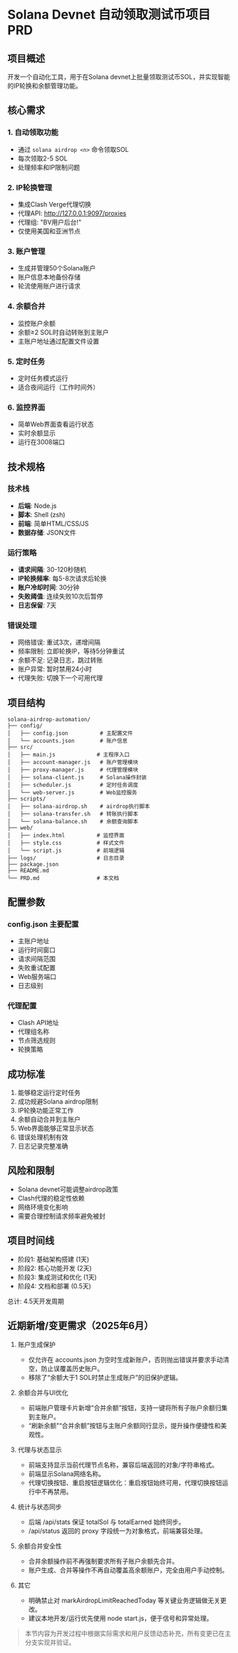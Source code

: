 # Solana Devnet 自动领取测试币项目 PRD

## 项目概述
开发一个自动化工具，用于在Solana devnet上批量领取测试币SOL，并实现智能的IP轮换和余额管理功能。

## 核心需求

### 1. 自动领取功能
- 通过 `solana airdrop <n>` 命令领取SOL
- 每次领取2-5 SOL
- 处理频率和IP限制问题

### 2. IP轮换管理
- 集成Clash Verge代理切换
- 代理API: http://127.0.0.1:9097/proxies
- 代理组: "BV用户后台!"
- 仅使用美国和亚洲节点

### 3. 账户管理
- 生成并管理50个Solana账户
- 账户信息本地备份存储
- 轮流使用账户进行请求

### 4. 余额合并
- 监控账户余额
- 余额≥2 SOL时自动转账到主账户
- 主账户地址通过配置文件设置

### 5. 定时任务
- 定时任务模式运行
- 适合夜间运行（工作时间外）

### 6. 监控界面
- 简单Web界面查看运行状态
- 实时余额显示
- 运行在3008端口

## 技术规格

### 技术栈
- **后端**: Node.js
- **脚本**: Shell (zsh)
- **前端**: 简单HTML/CSS/JS
- **数据存储**: JSON文件

### 运行策略
- **请求间隔**: 30-120秒随机
- **IP轮换频率**: 每5-8次请求后轮换
- **账户冷却时间**: 30分钟
- **失败阈值**: 连续失败10次后暂停
- **日志保留**: 7天

### 错误处理
- 网络错误: 重试3次，递增间隔
- 频率限制: 立即轮换IP，等待5分钟重试
- 余额不足: 记录日志，跳过转账
- 账户异常: 暂时禁用24小时
- 代理失败: 切换下一个可用代理

## 项目结构
```
solana-airdrop-automation/
├── config/
│   ├── config.json          # 主配置文件
│   └── accounts.json        # 账户信息
├── src/
│   ├── main.js             # 主程序入口
│   ├── account-manager.js   # 账户管理模块
│   ├── proxy-manager.js     # 代理管理模块
│   ├── solana-client.js     # Solana操作封装
│   ├── scheduler.js         # 定时任务调度
│   └── web-server.js        # Web监控服务
├── scripts/
│   ├── solana-airdrop.sh    # airdrop执行脚本
│   ├── solana-transfer.sh   # 转账执行脚本
│   └── solana-balance.sh    # 余额查询脚本
├── web/
│   ├── index.html          # 监控界面
│   ├── style.css           # 样式文件
│   └── script.js           # 前端逻辑
├── logs/                   # 日志目录
├── package.json
├── README.md
└── PRD.md                  # 本文档
```

## 配置参数

### config.json 主要配置
- 主账户地址
- 运行时间窗口
- 请求间隔范围
- 失败重试配置
- Web服务端口
- 日志级别

### 代理配置
- Clash API地址
- 代理组名称
- 节点筛选规则
- 轮换策略

## 成功标准
1. 能够稳定运行定时任务
2. 成功规避Solana airdrop限制
3. IP轮换功能正常工作
4. 余额自动合并到主账户
5. Web界面能够正常显示状态
6. 错误处理机制有效
7. 日志记录完整准确

## 风险和限制
- Solana devnet可能调整airdrop政策
- Clash代理的稳定性依赖
- 网络环境变化影响
- 需要合理控制请求频率避免被封

## 项目时间线
- 阶段1: 基础架构搭建 (1天)
- 阶段2: 核心功能开发 (2天)
- 阶段3: 集成测试和优化 (1天)
- 阶段4: 文档和部署 (0.5天)

总计: 4.5天开发周期

## 近期新增/变更需求（2025年6月）

1. 账户生成保护
   - 仅允许在 accounts.json 为空时生成新账户，否则抛出错误并要求手动清空，防止误覆盖历史账户。
   - 移除了“余额大于1 SOL时禁止生成账户”的旧保护逻辑。

2. 余额合并与UI优化
   - 前端账户管理卡片新增“合并余额”按钮，支持一键将所有子账户余额归集到主账户。
   - “刷新余额”“合并余额”按钮与主账户余额同行显示，提升操作便捷性和美观性。

3. 代理与状态显示
   - 前端支持显示当前代理节点名称，兼容后端返回的对象/字符串格式。
   - 前端显示Solana网络名称。
   - 代理切换按钮、重启按钮逻辑优化：重启按钮始终可用，代理切换按钮运行中不再禁用。

4. 统计与状态同步
   - 后端 /api/stats 保证 totalSol 与 totalEarned 始终同步。
   - /api/status 返回的 proxy 字段统一为对象格式，前端兼容处理。

5. 余额合并安全性
   - 合并余额操作前不再强制要求所有子账户余额先合并。
   - 账户生成、合并等操作不再自动覆盖高余额账户，完全由用户手动控制。

6. 其它
   - 明确禁止对 markAirdropLimitReachedToday 等关键业务逻辑做无关更改。
   - 建议本地开发/运行优先使用 node start.js，便于信号和异常处理。

> 本节内容为开发过程中根据实际需求和用户反馈动态补充，所有变更已在主分支实现并验证。
